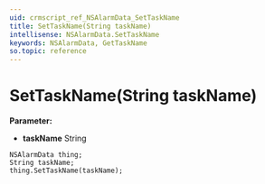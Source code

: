 ```yaml
---
uid: crmscript_ref_NSAlarmData_SetTaskName
title: SetTaskName(String taskName)
intellisense: NSAlarmData.SetTaskName
keywords: NSAlarmData, GetTaskName
so.topic: reference
---
```


# SetTaskName(String taskName)

**Parameter:** 
* **taskName** String

```crmscript
NSAlarmData thing;
String taskName;
thing.SetTaskName(taskName);
```

